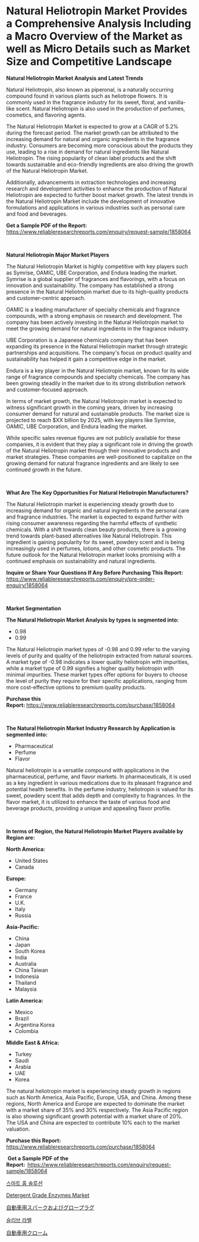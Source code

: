 <p><h1>Natural Heliotropin Market Provides a Comprehensive Analysis Including a Macro Overview of the Market as well as Micro Details such as Market Size and Competitive Landscape</h1></p><p><strong>Natural Heliotropin Market Analysis and Latest Trends</strong></p>
<p><p>Natural Heliotropin, also known as piperonal, is a naturally occurring compound found in various plants such as heliotrope flowers. It is commonly used in the fragrance industry for its sweet, floral, and vanilla-like scent. Natural Heliotropin is also used in the production of perfumes, cosmetics, and flavoring agents.</p><p>The Natural Heliotropin Market is expected to grow at a CAGR of 5.2% during the forecast period. The market growth can be attributed to the increasing demand for natural and organic ingredients in the fragrance industry. Consumers are becoming more conscious about the products they use, leading to a rise in demand for natural ingredients like Natural Heliotropin. The rising popularity of clean label products and the shift towards sustainable and eco-friendly ingredients are also driving the growth of the Natural Heliotropin Market.</p><p>Additionally, advancements in extraction technologies and increasing research and development activities to enhance the production of Natural Heliotropin are expected to further boost market growth. The latest trends in the Natural Heliotropin Market include the development of innovative formulations and applications in various industries such as personal care and food and beverages.</p></p>
<p><strong>Get a Sample PDF of the Report:&nbsp;</strong> <a href="https://www.reliableresearchreports.com/enquiry/request-sample/1858064">https://www.reliableresearchreports.com/enquiry/request-sample/1858064</a></p>
<p>&nbsp;</p>
<p><strong>Natural Heliotropin Major Market Players</strong></p>
<p><p>The Natural Heliotropin Market is highly competitive with key players such as Symrise, OAMIC, UBE Corporation, and Endura leading the market. Symrise is a global supplier of fragrances and flavorings, with a focus on innovation and sustainability. The company has established a strong presence in the Natural Heliotropin market due to its high-quality products and customer-centric approach.</p><p>OAMIC is a leading manufacturer of specialty chemicals and fragrance compounds, with a strong emphasis on research and development. The company has been actively investing in the Natural Heliotropin market to meet the growing demand for natural ingredients in the fragrance industry.</p><p>UBE Corporation is a Japanese chemicals company that has been expanding its presence in the Natural Heliotropin market through strategic partnerships and acquisitions. The company's focus on product quality and sustainability has helped it gain a competitive edge in the market.</p><p>Endura is a key player in the Natural Heliotropin market, known for its wide range of fragrance compounds and specialty chemicals. The company has been growing steadily in the market due to its strong distribution network and customer-focused approach.</p><p>In terms of market growth, the Natural Heliotropin market is expected to witness significant growth in the coming years, driven by increasing consumer demand for natural and sustainable products. The market size is projected to reach $XX billion by 2025, with key players like Symrise, OAMIC, UBE Corporation, and Endura leading the market.</p><p>While specific sales revenue figures are not publicly available for these companies, it is evident that they play a significant role in driving the growth of the Natural Heliotropin market through their innovative products and market strategies. These companies are well-positioned to capitalize on the growing demand for natural fragrance ingredients and are likely to see continued growth in the future.</p></p>
<p>&nbsp;</p>
<p><strong>What Are The Key Opportunities For Natural Heliotropin Manufacturers?</strong></p>
<p><p>The Natural Heliotropin market is experiencing steady growth due to increasing demand for organic and natural ingredients in the personal care and fragrance industries. The market is expected to expand further with rising consumer awareness regarding the harmful effects of synthetic chemicals. With a shift towards clean beauty products, there is a growing trend towards plant-based alternatives like Natural Heliotropin. This ingredient is gaining popularity for its sweet, powdery scent and is being increasingly used in perfumes, lotions, and other cosmetic products. The future outlook for the Natural Heliotropin market looks promising with a continued emphasis on sustainability and natural ingredients.</p></p>
<p><strong>Inquire or Share Your Questions If Any Before Purchasing This Report:</strong> <a href="https://www.reliableresearchreports.com/enquiry/pre-order-enquiry/1858064">https://www.reliableresearchreports.com/enquiry/pre-order-enquiry/1858064</a></p>
<p>&nbsp;</p>
<p><strong>Market Segmentation</strong></p>
<p><strong>The Natural Heliotropin Market Analysis by types is segmented into:</strong></p>
<p><ul><li>0.98</li><li>0.99</li></ul></p>
<p><p>The Natural Heliotropin market types of -0.98 and 0.99 refer to the varying levels of purity and quality of the heliotropin extracted from natural sources. A market type of -0.98 indicates a lower quality heliotropin with impurities, while a market type of 0.99 signifies a higher quality heliotropin with minimal impurities. These market types offer options for buyers to choose the level of purity they require for their specific applications, ranging from more cost-effective options to premium quality products.</p></p>
<p><strong>Purchase this Report:&nbsp;</strong><a href="https://www.reliableresearchreports.com/purchase/1858064">https://www.reliableresearchreports.com/purchase/1858064</a></p>
<p>&nbsp;</p>
<p><strong>The Natural Heliotropin Market Industry Research by Application is segmented into:</strong></p>
<p><ul><li>Pharmaceutical</li><li>Perfume</li><li>Flavor</li></ul></p>
<p><p>Natural heliotropin is a versatile compound with applications in the pharmaceutical, perfume, and flavor markets. In pharmaceuticals, it is used as a key ingredient in various medications due to its pleasant fragrance and potential health benefits. In the perfume industry, heliotropin is valued for its sweet, powdery scent that adds depth and complexity to fragrances. In the flavor market, it is utilized to enhance the taste of various food and beverage products, providing a unique and appealing flavor profile.</p></p>
<p>&nbsp;</p>
<p><strong>In terms of Region, the Natural Heliotropin Market Players available by Region are:</strong></p>
<p>
    <p> <strong> North America: </strong>
        <ul>
            <li>United States</li>
            <li>Canada</li>
        </ul>
        </p> 
    <p> <strong> Europe: </strong>
        <ul>
            <li>Germany</li>
            <li>France</li>
            <li>U.K.</li>
            <li>Italy</li>
            <li>Russia</li>
        </ul>
        </p> 
    <p> <strong> Asia-Pacific: </strong>
        <ul>
            <li>China</li>
            <li>Japan</li>
            <li>South Korea</li>
            <li>India</li>
            <li>Australia</li>
            <li>China Taiwan</li>
            <li>Indonesia</li>
            <li>Thailand</li>
            <li>Malaysia</li>
        </ul>
        </p> 
    <p> <strong> Latin America: </strong>
        <ul>
            <li>Mexico</li>
            <li>Brazil</li>
            <li>Argentina Korea</li>
            <li>Colombia</li>
        </ul>
        </p> 
    <p> <strong> Middle East & Africa: </strong>
        <ul>
            <li>Turkey</li>
            <li>Saudi</li>
            <li>Arabia</li>
            <li>UAE</li>
            <li>Korea</li>
        </ul>
    </p>
    </p>
<p><p>The natural heliotropin market is experiencing steady growth in regions such as North America, Asia Pacific, Europe, USA, and China. Among these regions, North America and Europe are expected to dominate the market with a market share of 35% and 30% respectively. The Asia Pacific region is also showing significant growth potential with a market share of 20%. The USA and China are expected to contribute 10% each to the market valuation.</p></p>
<p><strong>Purchase this Report: </strong><a href="https://www.reliableresearchreports.com/purchase/1858064">https://www.reliableresearchreports.com/purchase/1858064</a></p>
<p>&nbsp;<strong>Get a Sample PDF of the Report:&nbsp;&nbsp;</strong><a href="https://www.reliableresearchreports.com/enquiry/request-sample/1858064">https://www.reliableresearchreports.com/enquiry/request-sample/1858064</a></p>
<p><strong></strong></p>
<p><p><a href="https://medium.com/@rickymetzdvm/%EC%A7%80%EB%8A%A5%ED%98%95-%ED%99%88-%EC%86%94%EB%A3%A8%EC%85%98-%EC%8B%9C%EC%9E%A5-%EA%B7%9C%EB%AA%A8-%EC%8B%9C%EC%9E%A5-%EC%A0%84%EB%A7%9D-%EB%B0%8F-%EC%8B%9C%EC%9E%A5-%EC%98%88%EC%B8%A1-2024%EB%85%84%EB%B6%80%ED%84%B0-2031%EB%85%84-c1eb3cfd3092">스마트 홈 솔루션</a></p><p><a href="https://github.com/nathandecarvalho/Market-Research-Report-List-2/blob/main/detergent-grade-enzymes-market.md">Detergent Grade Enzymes Market</a></p><p><a href="https://medium.com/@hugofirst21/%E8%87%AA%E5%8B%95%E8%BB%8A%E7%94%A8%E3%82%B9%E3%83%91%E3%83%BC%E3%82%AF%E3%83%97%E3%83%A9%E3%82%B0%E3%81%A8%E3%82%B0%E3%83%AD%E3%83%BC%E3%83%97%E3%83%A9%E3%82%B0%E3%81%AE%E5%B8%82%E5%A0%B4%E5%88%86%E6%9E%90-cagr-%E5%B8%82%E5%A0%B4%E3%82%BB%E3%82%B0%E3%83%A1%E3%83%B3%E3%83%86%E3%83%BC%E3%82%B7%E3%83%A7%E3%83%B3-%E3%81%8A%E3%82%88%E3%81%B3%E3%82%B0%E3%83%AD%E3%83%BC%E3%83%90%E3%83%AB%E7%94%A3%E6%A5%AD%E6%A6%82%E8%A6%81-c4816e4270a8">自動車用スパークおよびグロープラグ</a></p><p><a href="https://medium.com/@joshuapierce88/%EC%86%8C%EB%A7%A4-%EB%9D%BC%EB%B2%A8-%EC%8B%9C%EC%9E%A5%EC%9D%80-%EC%8B%9C%EC%9E%A5-%EC%A0%90%EC%9C%A0%EC%9C%A8-%EC%8B%9C%EC%9E%A5-%EB%8F%99%ED%96%A5-%EB%B0%8F-%EC%8B%9C%EC%9E%A5-%EC%84%B1%EC%9E%A5%EC%97%90-%EB%8C%80%ED%95%9C-%EC%A0%95%EB%B3%B4%EB%A5%BC-%EC%A0%9C%EA%B3%B5%ED%95%A9%EB%8B%88%EB%8B%A4-de454de1ab47">슬리브 라벨</a></p><p><a href="https://medium.com/@novastamm2023/%E8%87%AA%E5%8B%95%E8%BB%8A%E3%82%AF%E3%83%AD%E3%83%BC%E3%83%A0%E5%B8%82%E5%A0%B4%E3%81%AE%E3%83%88%E3%83%AC%E3%83%B3%E3%83%89%E3%81%A8%E5%B8%82%E5%A0%B4%E5%88%86%E6%9E%90%E3%81%AF-2024%E5%B9%B4%E3%81%8B%E3%82%892031%E5%B9%B4%E3%81%BE%E3%81%A7%E3%81%AE%E6%9C%9F%E9%96%93%E3%81%AB%E4%BA%88%E6%B8%AC%E3%81%95%E3%82%8C%E3%81%A6%E3%81%84%E3%81%BE%E3%81%99-977f127caa47">自動車用クローム</a></p></p>